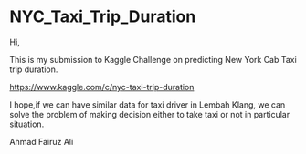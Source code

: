 # NYC_Taxi_Trip_Duration
Hi,

This is my submission to Kaggle Challenge on predicting New York Cab Taxi trip duration.

https://www.kaggle.com/c/nyc-taxi-trip-duration

I hope,if we can have similar data for taxi driver in Lembah Klang, we can solve the problem of making decision either to take taxi or not in particular situation. 

Ahmad Fairuz Ali

